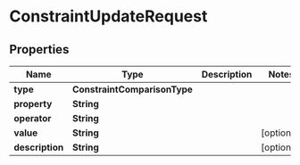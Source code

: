 

# ConstraintUpdateRequest


## Properties

| Name | Type | Description | Notes |
|------------ | ------------- | ------------- | -------------|
|**type** | **ConstraintComparisonType** |  |  |
|**property** | **String** |  |  |
|**operator** | **String** |  |  |
|**value** | **String** |  |  [optional] |
|**description** | **String** |  |  [optional] |



